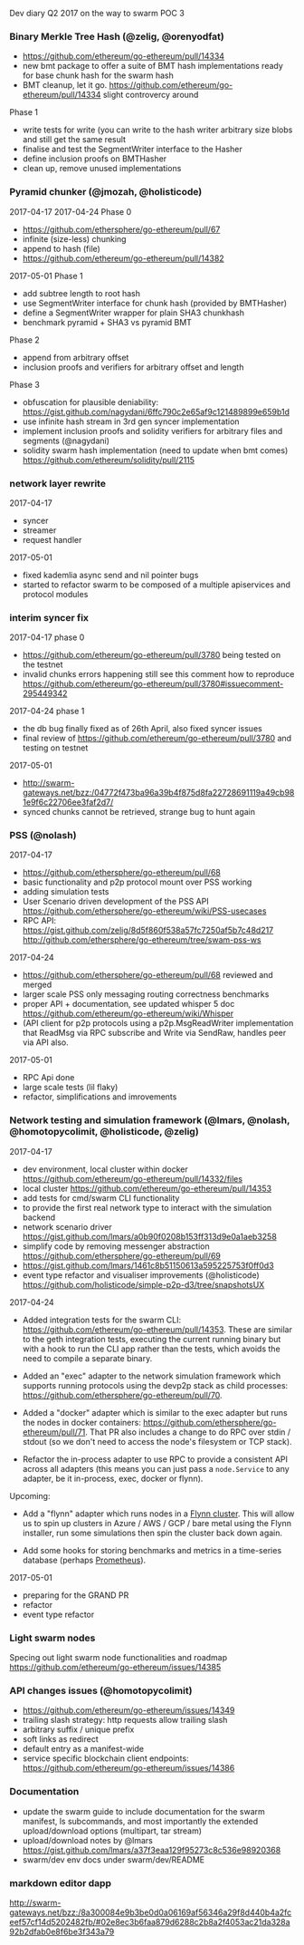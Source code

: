Dev diary Q2 2017 on the way to swarm POC 3 

### Binary Merkle Tree Hash (@zelig, @orenyodfat)

* https://github.com/ethereum/go-ethereum/pull/14334
* new bmt package to offer a suite of BMT hash implementations ready for base chunk hash for the swarm hash 
* BMT cleanup, let it go. https://github.com/ethereum/go-ethereum/pull/14334 slight controvercy around 

Phase 1
* write tests for write (you can write to the hash writer arbitrary size blobs and still get the same result
* finalise and test the SegmentWriter interface to the Hasher
* define inclusion proofs on BMTHasher
* clean up, remove unused implementations

### Pyramid chunker (@jmozah, @holisticode)

2017-04-17
2017-04-24
Phase 0
* https://github.com/ethersphere/go-ethereum/pull/67
* infinite (size-less) chunking
* append to hash (file)
* https://github.com/ethereum/go-ethereum/pull/14382

2017-05-01
Phase 1
* add subtree length to root hash 
* use SegmentWriter interface for chunk hash (provided by BMTHasher)
* define a SegmentWriter wrapper for plain SHA3 chunkhash
* benchmark pyramid + SHA3 vs pyramid BMT

Phase 2
* append from arbitrary offset
* inclusion proofs and verifiers for arbitrary offset and length 

Phase 3
* obfuscation for plausible deniability: https://gist.github.com/nagydani/6ffc790c2e65af9c121489899e659b1d
* use infinite hash stream in 3rd gen syncer implementation 
* implement inclusion proofs and solidity verifiers for arbitrary files and segments (@nagydani)
* solidity swarm hash implementation (need to update when bmt comes) https://github.com/ethereum/solidity/pull/2115

### network layer rewrite
2017-04-17
* syncer
* streamer
* request handler

2017-05-01
* fixed kademlia async send and nil pointer bugs
* started to refactor swarm to be composed of a multiple apiservices and protocol modules


### interim syncer fix

2017-04-17
phase 0
* https://github.com/ethereum/go-ethereum/pull/3780 being tested on the testnet
* invalid chunks errors happening still see this comment  how to reproduce https://github.com/ethereum/go-ethereum/pull/3780#issuecomment-295449342

2017-04-24
phase 1
* the db bug finally fixed as of 26th April, also fixed syncer issues
* final review of https://github.com/ethereum/go-ethereum/pull/3780 and testing on testnet

2017-05-01
* http://swarm-gateways.net/bzz:/04772f473ba96a39b4f875d8fa22728691119a49cb981e9f6c22706ee3faf2d7/
* synced chunks cannot be retrieved, strange bug to hunt again

### PSS (@nolash)

2017-04-17
* https://github.com/ethersphere/go-ethereum/pull/68
* basic functionality and p2p protocol mount over PSS working
* adding simulation tests
* User Scenario driven development of the PSS API https://github.com/ethersphere/go-ethereum/wiki/PSS-usecases
* RPC API: https://gist.github.com/zelig/8d5f860f538a57fc7250af5b7c48d217 http://github.com/ethersphere/go-ethereum/tree/swam-pss-ws

2017-04-24
* https://github.com/ethersphere/go-ethereum/pull/68 reviewed and merged
* larger scale PSS only messaging routing correctness benchmarks
* proper API + documentation, see updated whisper 5 doc  https://github.com/ethereum/go-ethereum/wiki/Whisper
* (API client for p2p protocols using a p2p.MsgReadWriter implementation that ReadMsg via RPC subscribe and Write via SendRaw, handles peer via API also.

2017-05-01
* RPC Api done
* large scale tests (lil flaky)
* refactor, simplifications and imrovements

### Network testing and simulation framework (@lmars, @nolash, @homotopycolimit, @holisticode, @zelig)

2017-04-17
* dev environment, local cluster within docker https://github.com/ethereum/go-ethereum/pull/14332/files
* local cluster https://github.com/ethereum/go-ethereum/pull/14353 
* add tests for cmd/swarm CLI functionality
* to provide the first real network type to interact with the simulation backend
* network scenario driver https://gist.github.com/lmars/a0b90f0208b153ff313d9e0a1aeb3258
* simplify code by removing messenger abstraction https://github.com/ethersphere/go-ethereum/pull/69
* https://gist.github.com/lmars/1461c8b51150613a595225753f0ff0d3
* event type refactor and visualiser improvements (@holisticode) https://github.com/holisticode/simple-p2p-d3/tree/snapshotsUX

2017-04-24
* Added integration tests for the swarm CLI: https://github.com/ethereum/go-ethereum/pull/14353.
  These are similar to the geth integration tests, executing the current running binary but with
  a hook to run the CLI app rather than the tests, which avoids the need to compile a separate
  binary.

* Added an "exec" adapter to the network simulation framework which supports running protocols
  using the devp2p stack as child processes: https://github.com/ethersphere/go-ethereum/pull/70.

* Added a "docker" adapter which is similar to the exec adapter but runs the nodes in
  docker containers: https://github.com/ethersphere/go-ethereum/pull/71.
  That PR also includes a change to do RPC over stdin / stdout (so we don't need to access the
  node's filesystem or TCP stack).
* Refactor the in-process adapter to use RPC to provide a consistent API across all adapters
  (this means you can just pass a `node.Service` to any adapter, be it in-process, exec, docker
  or flynn).

Upcoming:

* Add a "flynn" adapter which runs nodes in a [Flynn cluster](https://flynn.io/). This will allow
  us to spin up clusters in Azure / AWS / GCP / bare metal using the Flynn installer, run some
  simulations then spin the cluster back down again.

* Add some hooks for storing benchmarks and metrics in a time-series database (perhaps
  [Prometheus](https://prometheus.io/)).

2017-05-01
* preparing for the GRAND PR 
* refactor
* event type  refactor

### Light swarm nodes

Specing out light swarm node functionalities and roadmap
https://github.com/ethereum/go-ethereum/issues/14385

### API changes issues  (@homotopycolimit)

* https://github.com/ethereum/go-ethereum/issues/14349
* trailing slash strategy: http requests allow trailing slash
* arbitrary suffix / unique prefix 
* soft links as redirect 
* default entry as a manifest-wide 
* service specific blockchain client endpoints: https://github.com/ethereum/go-ethereum/issues/14386

### Documentation

* update the swarm guide to include documentation for the swarm manifest, ls subcommands, and most importantly the extended upload/download options (multipart, tar stream) 
* upload/download notes by @lmars https://gist.github.com/lmars/a37f3eaa129f95273c8c536e98920368
* swarm/dev env docs under swarm/dev/README

### markdown editor dapp

http://swarm-gateways.net/bzz:/8a300084e9b3be0d0a06169af56346a29f8d440b4a2fceef57cf14d5202482fb/#02e8ec3b6faa879d6288c2b8a2f4053ac21da328a92b2dfab0e8f6be3f343a79